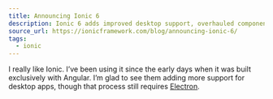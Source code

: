 ```yaml
---
title: Announcing Ionic 6
description: Ionic 6 adds improved desktop support, overhauled components, iOS and Android design changes, and so much more!
source_url: https://ionicframework.com/blog/announcing-ionic-6/
tags:
  - ionic
---
```


I really like Ionic. I’ve been using it since the early days when it was built exclusively with Angular. I’m glad to see them adding more support for desktop apps, though that process still requires [Electron](https://www.electronjs.org/).
